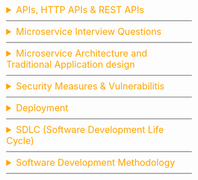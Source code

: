 <details><summary style="font-size:25px;color:Orange">APIs, HTTP APIs & REST APIs</summary>

#### APIs (Application Programming Interface)

-   [Top 6 Most Popular API Architecture Styles](https://www.youtube.com/watch?v=4vLxWqE94l4)
-   [APIs for Beginners 2023 - How to use an API (Full Course / Tutorial)](https://www.youtube.com/watch?v=WXsD0ZgxjRw&t=5570s)
-   [Introduction to web APIs](https://developer.mozilla.org/en-US/docs/Learn/JavaScript/Client-side_web_APIs/Introduction)
-   [HTTP](https://en.wikipedia.org/wiki/HTTP)

---

API stands for "Application Programming Interface." An API is a set of rules and protocols that allows one software application to interact with another. It defines the methods and data formats that applications can use to request and exchange information. APIs are used to enable the integration of different software systems, allowing them to communicate and work together. Here are key aspects of APIs:

-   **Communication between Software Components**: APIs define how different software components should interact. They act as a bridge, allowing one application to access the functionality or data of another.
-   **Abstraction Layer**: APIs provide an abstraction layer that hides the internal complexities of the system or service, exposing only what is necessary for external users or applications.
-   **Methods and Endpoints**: APIs expose methods (functions) and endpoints (URLs or URIs) that define the operations or resources available for interaction. These methods and endpoints are like the building blocks that developers can use.
-   **Data Formats**: APIs define the data formats in which information is exchanged. Common formats include JSON (JavaScript Object Notation) and XML (eXtensible Markup Language).
-   **HTTP and RESTful APIs**: Many APIs use HTTP (Hypertext Transfer Protocol) as the communication protocol. REST (Representational State Transfer) is a commonly used architectural style for designing networked applications, and RESTful APIs adhere to REST principles.
-   **Authentication and Authorization**: APIs often include mechanisms for authentication and authorization to control access to resources. This ensures that only authorized users or applications can make use of the API.
-   **Third-Party Integration**: APIs are crucial for enabling third-party developers to integrate their applications or services with existing platforms, services, or data sources.
-   **Web APIs vs. Library APIs**: Web APIs are typically accessed over the internet using standard protocols, while library APIs are sets of routines or tools for building software and are often used within the same programming language.
    -   `Web APIs`: Services like Twitter, Google Maps, or OpenWeatherMap provide APIs that developers can use to access their data or functionality.
    -   `Library APIs`: Libraries in programming languages, like the Standard Template Library (STL) in C++ or the Python Standard Library, expose APIs for developers to use predefined functions and classes. APIs play a fundamental role in modern software development by facilitating the creation of modular, interoperable, and scalable applications. They enable the integration of different systems and contribute to the development of a vibrant ecosystem of interconnected applications and services.

#### HTTP (Hypertext Transfer Protocol) APIs

An HTTP API (HyperText Transfer Protocol Application Programming Interface) is a way for applications to communicate with each other over the web using the HTTP protocol. It allows clients (such as web browsers, mobile apps, or other servers) to send requests to a server, which then processes the requests and sends back responses.

In essence, an HTTP API exposes certain endpoints (URLs) that clients can interact with, using standard HTTP methods like GET (to retrieve data), POST (to send data), PUT (to update data), and DELETE (to remove data). This interaction facilitates the exchange of data and services between different software systems.

HTTP, or Hypertext Transfer Protocol, is a fundamental protocol used for communication on the World Wide Web. It is an application layer protocol that facilitates the transfer of hypertext, which includes text, images, videos, and other multimedia files, over the internet. Here are key terms and concepts associated with HTTP:

-   **Client and Server**: In the context of HTTP, the client is typically a web browser or a similar application that requests resources, while the server is a computer hosting those resources and responding to client requests.
-   **Request-Response Model**: HTTP follows a request-response model. The client sends an HTTP request to the server, and the server responds with the requested data or an error message.
-   **URL (Uniform Resource Locator)**: A URL is a string of characters that provides the address used to access a resource on the web. It includes the protocol (e.g., http://), the domain name, and the path to the resource.
-   <details><summary><b style="color:white">HTTP Methods</b>: HTTP methods or verbs are some action words or methods which indicate the desired action to be performed on a resource. Common HTTP methods include:</summary>

    -   <b style="color:#C71585">GET</b>: Retrieve data from a resource.

        -   `Idempotent`: Yes. Repeated GET requests should have the same effect as a single request.
        -   `Example`: Fetch the details of a product by requesting GET /products/123.
            -   `$ curl http://localhost:8000/products/123`

    -   <b style="color:#C71585">POST</b>: Used to submit data to be processed to a specified resource. It can also be used to create a new resource.

        -   `Idempotent`: No. Repeated POST requests with the same data will create multiple resources.
        -   `Example`: Create a new product by sending data to POST /products.
            -   `$ curl -X POST -H "Content-Type: application/json" -d '{"name": "New Product", "price": 19.99}' http://localhost:8000/products/`

    -   <b style="color:#C71585">PUT</b>: The PUT method is used to update or create a resource at a specific URI. It essentially replaces the current representation of the target resource with the request payload.

        -   `Use Case`: PUT is typically used when the client has the full representation of the resource and wants to replace the existing resource at the specified URI.
        -   `Idempotent`: Yes. PUT requests are considered idempotent, meaning that multiple identical requests should have the same effect as a single request. If you send the same PUT request multiple times, it should not have unintended side effects.
        -   `Example 0`: Update product information by sending data to PUT /products/123 using curl.
            -   `$ curl -X PUT -H "Content-Type: application/json" -d '{"name": "Updated Product", "price": 24.99}' http://localhost:8000/products/123/`
        -   `Example 1`: Update product information by sending data to PUT /products/123 in Django.

            ```python
            # views.py
            from django.shortcuts import get_object_or_404
            from rest_framework.views import APIView
            from rest_framework.response import Response
            from rest_framework import status
            from .models import Product
            from .serializers import ProductSerializer

            class ProductDetailView(APIView):
                def put(self, request, pk):
                    product = get_object_or_404(Product, pk=pk)
                    serializer = ProductSerializer(product, data=request.data)

                    if serializer.is_valid():
                        serializer.save()
                        return Response(serializer.data, status=status.HTTP_200_OK)

                    return Response(serializer.errors, status=status.HTTP_400_BAD_REQUEST)
            ```

        -   `Example 2`: Update product information by sending data to PUT /products/123 in Django.

            ```python
            # views.py
            from django.shortcuts import get_object_or_404, render, redirect
            from .models import Product
            from .forms import ProductForm

            def product_detail(request, pk):
                product = get_object_or_404(Product, pk=pk)

                if request.method == 'PUT':
                    form = ProductForm(request.PUT, instance=product)
                    if form.is_valid():
                        form.save()
                        return redirect('product_detail', pk=pk)
                else:
                    form = ProductForm(instance=product)

                return render(request, 'product_detail.html', {'form': form})
            ```

        -   `Example 3`: Update product information by sending data to PUT /products/123 in Django.

            ```python
            # views.py
            from django.shortcuts import get_object_or_404, render, redirect
            from django.http import HttpResponse
            from django.views.decorators.csrf import csrf_exempt
            from .models import Product
            import json

            @csrf_exempt
            def product_detail(request, pk):
                product = get_object_or_404(Product, pk=pk)

                if request.method == 'PUT':
                    # Retrieve and decode JSON data from the request body
                    try:
                        data = json.loads(request.body.decode('utf-8'))
                    except json.JSONDecodeError:
                        return HttpResponse("Invalid JSON data", status=400)

                    # Update the product with the data
                    product.name = data.get('name', product.name)
                    product.price = data.get('price', product.price)
                    product.save()

                    return HttpResponse("Product updated successfully", status=200)

                return render(request, 'product_detail.html', {'product': product})
            ```

    -   <b style="color:#C71585">PATCH</b>: The PATCH method is used to apply partial modifications to a resource. Unlike PUT, which replaces the entire resource, PATCH is specifically designed for partial updates.

        -   `Use Case`: PATCH is used when the client wants to apply changes to specific fields of a resource without affecting the entire representation. It is more bandwidth-efficient when dealing with large resources.
        -   `Idempotent`: It depends on the implementation. While PATCH is intended to be idempotent, achieving true idempotence can be challenging since the server must interpret the partial update in a consistent manner.
        -   `Example`: Update only the email address of a user by sending data to PATCH /users/123.

            ```python
            @csrf_exempt  # For demonstration purposes; CSRF should be handled properly in production
            def patch_my_model(request, pk):
                try:
                    user = get_object_or_404(User, pk=pk)
                except User.DoesNotExist:
                    return JsonResponse({'error': 'Instance not found'}, status=404)

                if request.method == 'PATCH':
                    data = json.loads(request.body.decode('utf-8'))
                    # Update only the fields present in the request
                    for key, value in data.items():
                        setattr(user, key, value)
                    instance.save()
                    return JsonResponse({'message': 'Instance updated successfully'})
                else:
                    return JsonResponse({'error': 'Unsupported method'}, status=400)
            ```

    -   <b style="color:#C71585">DELETE</b>: Remove a resource from the server.

        -   `Idempotent`: Yes. Repeated DELETE requests should have the same effect as a single request. If a resource is deleted, it stays deleted, and subsequent DELETE requests for the same resource will not alter the state further.
        -   `Example`: Delete a user by sending a request to DELETE /users/123. Sending the same DELETE request again won't change the fact that the resource has already been deleted. This characteristic simplifies error handling and makes it safer to retry requests without worrying about unintended side effects.

    -   <b style="color:#C71585">HEAD</b>: The HEAD method is used to retrieve the headers of a resource without fetching its body. It is essentially a way to request metadata about a resource without the need to transfer the entire representation. The "HEAD" method allows clients to retrieve metadata about a resource, such as its size or modification date, without downloading the entire content.

        -   `Response`: The server responds to a HEAD request with the headers that would be returned for a corresponding GET request, but without the actual data.
        -   `Use Case`: If a client is interested in obtaining information like the last modification time (Last-Modified), content type, or content length of a resource without downloading the entire resource, a HEAD request can be useful.
        -   `Idempotent`: Yes. Repeated HEAD requests should have the same effect as a single request.
        -   `Example`: Get the headers of a resource without downloading its content using HEAD /products.
            -   `$ curl -I http://localhost:8000/products/`

    -   <b style="color:#C71585">OPTIONS</b>: Retrieve information about the communication options for a resource. For example, a Cross-Origin requests may trigger a preflight OPTION request to checks what HTTP methods and headers are allowed by the server.

        -   `Purpose`: The OPTIONS method is used to retrieve the communication options for a given resource or server. It is often used for service discovery and to determine the allowed methods, headers, and other configuration details of an API.
        -   `Response`: The server responds to an OPTIONS request with information about the allowed methods (e.g., GET, POST, PUT, DELETE), headers, and any other details that help a client understand how to interact with the resource.
        -   `Use Cases`:

            -   `CORS (Cross-Origin Resource Sharing)`: The OPTIONS request is crucial in the context of CORS, where a browser may send a pre-flight OPTIONS request to check if it is allowed to make a subsequent request to a different domain.
            -   `Service Discovery`: In some cases, an OPTIONS request can be used to discover the capabilities of an API, helping clients understand what operations are supported.
            -   `Example`:
                -   `$ curl -X OPTIONS http://localhost:8000/products/`
            -   `Example`:

                ```http
                OPTIONS /api/resource/123 HTTP/1.1
                Host: example.com
                ```

                -   The server responds with information about the allowed methods, headers, etc.

                ```http
                HTTP/1.1 200 OK
                Allow: GET, HEAD, POST, OPTIONS
                Access-Control-Allow-Origin: *
                Access-Control-Allow-Methods: GET, POST, OPTIONS
                ```

        -   `Idempotent`: Yes. Repeated OPTIONS requests should have the same effect as a single request.
        -   `Example`: Determine the available methods and capabilities for a resource using OPTIONS /resource.

    -   <b style="color:#C71585">CONNECT</b>: Used for setting up a network connection to a resource, typically used for proxy servers.

        -   `Purpose`: The CONNECT method is used to establish a tunnel to the server identified by the target resource. It is typically used with the HTTP Secure (HTTPS) protocol to establish a secure connection through an intermediary (such as a proxy server).
        -   `Use Cases`: The primary use case for CONNECT is when a client wants to establish a secure connection to a server through a proxy server. The CONNECT method is used to request that the proxy create a tunnel, and subsequent data is sent over the established tunnel without interpretation by the proxy.
        -   `Idempotent`: No. Since the CONNECT method is often used for setting up connections and tunnels, and the effects may vary (e.g., establishing a new connection or tunnel each time), it is considered non-idempotent. Making multiple CONNECT requests may result in multiple connections being established, and the repeated execution may have different effects.
        -   `Example`: Rarely used directly in RESTful APIs.

            ```http
            CONNECT server.example.com:443 HTTP/1.1
            Host: server.example.com:443
            ```

        -   The client sends a CONNECT request to the proxy server, requesting a tunnel to `server.example.com` on port 443 for establishing a secure connection.
        -   The server responds with a success status if the tunnel is established.

    -   <b style="color:#C71585">TRACE</b>: Used for diagnostic purposes, allows a client to retrieve a diagnostic trace of the actions taken by intermediate servers.

        -   `Purpose`:The TRACE method is used for diagnostic purposes. When a server receives a TRACE request, it echoes the received request back to the client. This can be useful for troubleshooting and understanding how intermediate servers modify the request.

        -   `Use Cases`:Debugging: The primary use case for TRACE is debugging and diagnosing issues in the communication between the client and the server. It allows the client to see how the request is modified as it travels through different proxies and servers.

        -   `Example`: Rarely used directly in RESTful APIs.

            ```http
            TRACE /path/to/resource HTTP/1.1
            Host: example.com
            ```

            -   The server echoes the received request back to the client, and the client can inspect how the request was processed by intermediate servers.

        -   `Idempotent`: Yes.

    </details>

-   <details><summary><b style="color:white">HTTP Methods</b>: HTTP responses include status codes that indicate the result of the server's attempt to process the request. Common status code categories include:</summary>

    -   <b style="color:#C71585">1xx Informational</b>: These status codes indicate that the server has received the request and is processing it. They are mainly used for communication purposes and do not represent a final response.

        -   `100 Continue`: The server has received the initial part of the request and expects the client to continue sending the rest of it.
        -   `101 Switching Protocols`: The server is changing the protocol used in the request.

    -   <b style="color:#C71585">2xx Success</b>: These status codes indicate that the request was successfully received, understood, and accepted by the server.

        -   `200 OK`: The request was successful, and the server is returning the requested resource.
        -   `201 Created`: The request was successful, and a new resource was created as a result.

    -   <b style="color:#C71585">3xx Redirection</b>: These status codes indicate that the client needs to take additional steps to complete the request.

        -   `301 Moved Permanently`: The requested resource has been permanently moved to a new location.
        -   `302 Found`: The requested resource has been temporarily moved to a different location.

    -   <b style="color:#C71585">4xx Client Error</b>: These status codes indicate that there was an error on the client's side, and the request cannot be fulfilled.

        -   `400 Bad Request`: The server cannot understand the request due to malformed syntax or other client-side errors.
        -   `403 Forbidden`: The server understood the request, but the client does not have permission to access the requested resource.

    -   <b style="color:#C71585">5xx Server Error</b>: These status codes indicate that there was an error on the server's side, and the request could not be fulfilled.

        -   `500 Internal Server Error`: A generic server error occurred, indicating that something went wrong on the server.
        -   `502 Bad Gateway`: The server acting as a gateway or proxy received an invalid response from an upstream server.

    </details>

-   **Headers**: HTTP headers provide additional information about the request or the response. They include metadata such as content type, content length, and caching directives.
-   **Cookies**: Cookies are small pieces of data sent from a server and stored on the client's browser. They are commonly used for user authentication, tracking, and session management.
-   **Session**: A session is a way to persist information across multiple requests and responses between a client and a server. Sessions are often managed using cookies or URL parameters.
-   **Statelessness**: HTTP is a stateless protocol, meaning each request from a client to a server is independent, and the server does not retain information about the client's state between requests. Session management mechanisms are used to overcome this limitation.
-   **HTTPS (Hypertext Transfer Protocol Secure)**: HTTPS is a secure version of HTTP that encrypts the data transmitted between the client and the server. It uses SSL/TLS protocols to ensure the confidentiality and integrity of the communication.
-   **Websockets**: Websockets provide a full-duplex communication channel over a single, long-lived connection. This enables real-time communication between a client and a server.
-   **REST (Representational State Transfer)**: REST is an architectural style for designing networked applications. It often uses HTTP as the communication protocol and relies on a stateless, client-server interaction.

Understanding these HTTP terms and concepts is essential for web developers, system administrators, and anyone involved in working with web technologies. HTTP forms the foundation of communication on the internet, and knowledge of its principles is crucial for effective web development and troubleshooting.

#### REST (Representational State Transfer)

-   [Rest API Master Course](https://www.youtube.com/playlist?list=PLqwmiTs6Z6PG9-0JT_Zt_gKCxyshjCwEA)

REST, or Representational State Transfer, is an architectural style for designing networked applications. It was introduced by Roy Fielding in his doctoral dissertation in 2000 and has since become a popular choice for building web services and APIs (Application Programming Interfaces).

REST API (Representational State Transfer) is a specific type of HTTP API that follows a set of architectural principles to make it more efficient, scalable, and maintainable. REST API uses a client-server model and is based on the HTTP protocol. It uses standard HTTP methods such as GET, POST, PUT, and DELETE, and it employs a set of conventions to define resources, URIs, and responses. REST API aims to make the client-server communication stateless and cacheable, and it uses hypermedia (links) to navigate between resources. Here are key terms and concepts associated with REST:

-   **Resource**: In REST, everything is considered a resource. A resource can be a physical object (like an entity in a database), a service, or any other concept that can be identified and addressed.

-   **Uniform Resource Identifier (URI)**:

    -   Resources in REST are identified by URIs.
    -   A URI is a string of characters that uniquely identifies a particular resource.
    -   URIs can be further classified into URLs (Uniform Resource Locators) when they specify the location of the resource, and URNs (Uniform Resource Names) when they only provide a unique name.
    -   URIs are used to identify and interact with resources on the internet.

    -   `Uniform Resource Locator (URL)`:

        -   A URL is a specific type of URI that provides the means to locate and retrieve a resource on the internet.
        -   It includes the protocol used to access the resource (e.g., HTTP or HTTPS), the domain or IP address where the resource is hosted, and the path to the specific resource on that server.
        -   URLs are the most common type of URIs and are used when you want to specify the location of a resource.

-   **HTTP Methods (Verbs)**: RESTful services use standard HTTP methods to perform operations on resources.

-   **Representation**: Representations are the different ways a resource can be presented or represented. In REST, a resource can have multiple representations, such as JSON, XML, HTML, or others. Clients interact with resources by exchanging representations. For example, a client might request a user resource and receive a JSON representation of that user.

-   **Idempotence**: An operation is considered idempotent if it produces the same result regardless of how many times it is applied. For example, a GET request is idempotent because retrieving a resource multiple times does not change the resource.

-   [**Content Negotiation**](https://www.youtube.com/watch?v=vP9HU1o3zsE): Content negotiation is the process of selecting the appropriate representation of a resource based on the client's preferences. This is often done using the Accept header in HTTP requests.

-   **API Versioning**: To manage changes in an API, versioning is often employed. This can be done through the URI, headers, or other mechanisms, allowing clients to specify the version of the API they wish to use.

#### RESTfull Principles:

-   [Rest API - Best Practices - Design](https://www.youtube.com/watch?v=1Wl-rtew1_E)

RESTful principles are a set of constraints that guide the design of RESTful systems to ensure simplicity, scalability, and uniformity. The key principles of REST are:

1.  **Client-Server Architecture**:

    -   The client and server are separate entities that communicate over a network.
    -   The client is responsible for the user interface and user experience, while the server is responsible for processing requests, managing resources, and handling business logic.

2.  **Statelessness**:

    -   Statelessness" refers to the fact that the server does not store any client state between requests. Each request from a client to the server must contain all the information necessary for the server to understand and fulfill that request.
    -   The server treats each request it receives as an independent and complete transaction, without relying on any previous requests. This means that there is no dependency accross the requests from clients.

3.  **Uniform Interface**: "Uniform Interface" is one of the key principles of REST architectural style. It defines a standard way for clients and servers to interact with each other. The uniform interface principle is designed to promote simplicity, scalability, and evolvability in distributed systems. It consists of several constraints:

    1.  `Resource Identification`: Resources are identified by unique URIs (Uniform Resource Identifiers). Each resource, whether it's data, a service, or anything else, should have its own URI. The URI serves as the address or identifier for accessing or manipulating the resource.
    2.  `Resource Manipulation through Representations`: In a RESTfull API, clients interact with resources by exchanging representations. When a client requests a resource, it receives a representation of that resource from server, and it can modify or delete the resource by sending the server a new representation. Resources are decoupled from their representation, allowing them to be represented in different formats such as JSON, XML, HTML, etc. The server provides the data and the client can choose how to represent it.

    3.  `Self-Descriptive Messages`: In a RESTful system, communication (request and response messages) between clients and servers should be self-descriptive. This means that request and response messages include all the information needed for the recipient to understand and process the message. For example, headers may specify the content type, allowing the recipient to interpret the body correctly. There are typically two main types of messages exchanged: requests from clients to servers and responses from servers to clients.

        -   `HTTP Request Message (Client to Server)`:

            -   `Method`: The HTTP method (or verb) indicates the desired action to be performed on the resource. Common methods include GET (retrieve a resource), POST (create a new resource), PUT (update a resource), DELETE (remove a resource), etc.
            -   `URI (Uniform Resource Identifier)`: Specifies the identifier of the resource on which the action should be performed. It uniquely identifies the resource within the system.
            -   `Headers`: Additional information about the request, such as content type, accepted response formats, authentication credentials, etc.
            -   `Body (optional)`: In some cases, a request may include a message body. For example, in a POST or PUT request, the body contains data to create or update a resource.

        -   `HTTP Response Message (Server to Client)`:

            -   `Status Code`: Indicates the outcome of the server's attempt to process the request. Common status codes include 200 OK (successful), 201 Created (resource successfully created), 404 Not Found (resource not found), 500 Internal Server Error (server encountered an error), etc.
            -   `Headers`: Provide additional information about the response, such as content type, cache control directives, server information, etc.
            -   `Body (optional)`: Contains the representation of the resource or additional information. For example, in a successful GET request, the body might contain the requested resource in the desired format (JSON, XML, HTML, etc.).

    4.  [`Hypermedia as the Engine of Application State (HATEOAS)`](https://www.youtube.com/watch?v=NK3HNEwDXUk): Server should includes hypermedia controls within API responses to enable dynamic navigation and discoverability. The client navigates through the application by following links in the representations returned by the server. This makes the application more discoverable, enable to have stateless interactions between client and server and allows changes to be made on the server without affecting clients that rely on the hypermedia links. Hence reduce coupling.
        **Hypermedia** is a term that encompasses various media types (such as HTML, XML, or JSON) that support hyperlinks, allowing clients to navigate through the API dynamically.
        **hypermedia controls** refer to the mechanisms by which the server provides information to clients about the available actions or state transitions that can be performed at any given point in the application. Key Concepts of Hypermedia in RESTful API are followings.

        -   `Hypermedia Controls`: The server includes hypermedia controls (links, forms, etc.) within the representations it sends to clients. These controls provide information about the available actions, resources, and state transitions that clients can access.

        -   `Discoverability`: Since hypermedia links provided in the responses, clients can dynamically discover and navigate the API by following those links instead of hardcoding URLs.

        -   `Stateless Interaction`: In RESTful architecture hypermedia supports stateless interactions by including all the necessary information for clients to navigate and interact within each response and clients maintain the state of the application based on the information provided in the hypermedia controls.

        -   `Reduced Coupling`: Since clients only rely on the information provided in the hypermedia links, server can make any changes without affecting clients that rely on the hypermedia links.

        -   `Media Types`: a "media type" refers to a standardized way of indicating the type of data being transmitted between a client and a server. It specifies the format and structure of the data, allowing both parties to understand how to interpret and process the information.

        -   <details><summary><b style="color:white">Links and Link Relations</b>: Link relations in HATEOAS play a crucial role in defining the semantics of hypermedia links. A link relation is a way to express the meaning or purpose of a link. It provides a standardized way for clients to understand the relationship between the current resource and linked resources. Some common link relations used in HATEOAS include:</summary>

            -   **Self (self)**: The self link relation is used to provide a link back to the current resource. It allows the client to retrieve information about the current state or resource.

                ```json
                {
                    "links": [{ "rel": "self", "href": "/api/resource/123" }],
                    "data": {
                        /* ... */
                    }
                }
                ```

            -   **Related (related)**: The related link relation is used to indicate a related resource. It might provide links to associated resources that can be useful for the client.

                ```json
                {
                    "links": [
                        { "rel": "related", "href": "/api/other_resource" }
                    ],
                    "data": {
                        /* ... */
                    }
                }
                ```

            -   **Next (next) and Previous (prev)**: These link relations are often used in paginated results to navigate to the next or previous set of resources.

                ```json
                {
                    "links": [
                        { "rel": "next", "href": "/api/resources?page=2" },
                        { "rel": "prev", "href": "/api/resources?page=1" }
                    ],
                    "data": [
                        /* ... */
                    ]
                }
                ```

            -   **Create (create), Update (update), and Delete (delete)**: These link relations may be used to indicate the actions a client can take to create, update, or delete a resource.

                ```json
                {
                    "links": [
                        {
                            "rel": "create",
                            "href": "/api/resources",
                            "method": "POST"
                        },
                        {
                            "rel": "update",
                            "href": "/api/resource/123",
                            "method": "PUT"
                        },
                        {
                            "rel": "delete",
                            "href": "/api/resource/123",
                            "method": "DELETE"
                        }
                    ],
                    "data": {
                        /* ... */
                    }
                }
                ```

            -   **Profile (profile)**: The profile link relation can be used to indicate a link to a resource that provides additional information about the resource's representation format or profile.

                ```json
                {
                    "links": [
                        {
                            "rel": "profile",
                            "href": "/api/profiles/resource_profile"
                        }
                    ],
                    "data": {
                        /* ... */
                    }
                }
                ```

            -   Other Common link relations include "first," "last," and custom relations specific to the API.
            </details>

4.  **Cacheability**:

    -   Responses from the server can be explicitly marked as cacheable or non-cacheable.
    -   Caching can improve performance and reduce the load on servers by allowing clients to reuse previously fetched representations.

5.  **Layered System**:

    -   The architecture can be composed of multiple layers, with each layer having a specific responsibility and interacting only with adjacent layers.
    -   This helps to achieve scalability, flexibility, and easier maintenance.

6.  **Code-On-Demand (Optional)**:

    -   Servers can temporarily extend the functionality of a client by transferring logic in the form of applets or scripts.
    -   This constraint is optional and not always used in RESTful architectures.

#### HTTP API vs REST API

HTTP API and REST API are terms often used interchangeably, but they represent different concepts. Let's clarify the distinctions between them:

-   `HTTP API`:

    -   An HTTP API (Application Programming Interface) is a general term for an interface that allows one software application to interact with another over the HTTP protocol.
    -   It doesn't prescribe a specific architectural style or set of constraints.
    -   An HTTP API can use various design patterns and data formats for communication, including SOAP (Simple Object Access Protocol), XML-RPC, or custom protocols.
    -   It may not adhere to the principles of REST (Representational State Transfer) and might not leverage HTTP methods and status codes in a RESTful manner.

-   `REST API`:

    -   REST, on the other hand, is a specific architectural style for designing networked applications, and a REST API is an API that follows the principles of REST.
    -   RESTful APIs use standard HTTP methods (GET, POST, PUT, DELETE, etc.) to perform operations on resources, and they often use standard HTTP status codes to indicate the result of a request.
    -   REST APIs typically involve stateless communication, a uniform and consistent interface, resource-based URLs, and support for various representation formats (JSON, XML).
    -   HATEOAS (Hypermedia as the Engine of Application State) is a key concept in RESTful APIs, where clients interact with the application entirely through hypermedia provided dynamically by application servers.

In summary, while an HTTP API refers to any API that uses the HTTP protocol for communication, a REST API specifically adheres to the principles of REST. RESTful APIs leverage the standard features of HTTP and follow a set of constraints to achieve a scalable, maintainable, and uniform architecture. It's important to note that not all APIs that use HTTP are necessarily RESTful, and the distinction lies in whether they follow the principles of REST.

#### OpenAPI

OpenAPI, formerly known as Swagger, is a specification for building APIs (Application Programming Interfaces). It provides a standardized way to describe RESTful APIs, allowing both humans and computers to understand the capabilities of a service without access to its source code. OpenAPI is often used to design, document, and consume APIs. Here are key aspects of OpenAPI:

1. **Specification Format**:
    - `YAML or JSON`: OpenAPI specifications can be written in either YAML (YAML Ain't Markup Language) or JSON (JavaScript Object Notation). YAML is often preferred for its human-readable and clean syntax.
2. **API Documentation**:
    - `Human-Readable Documentation`: OpenAPI specifications serve as a comprehensive documentation for APIs. Developers can easily understand how to interact with the API, including available endpoints, request/response formats, authentication methods, and more.
    - `Interactive Documentation`: Tools like Swagger UI or ReDoc can generate interactive documentation directly from the OpenAPI specification, allowing users to explore and test API endpoints interactively.
3. **API Design**:
    - `Design-First Approach`: OpenAPI encourages a design-first approach to building APIs. Developers can create the API specification before implementing the actual service, fostering collaboration between development teams and stakeholders.
4. **Key Components**:
    - `Paths and Operations`: Define endpoints (paths) and operations (HTTP methods) supported by the API.
    - `Parameters`: Specify parameters for requests, including path parameters, query parameters, headers, and request bodies.
    - `Responses`: Describe the possible responses from API endpoints, including status codes and response bodies.
    - `Security Definitions`: Define security requirements and authentication mechanisms.
5. **Code Generation**:
    - `Client Code`: OpenAPI specifications can be used to generate client code in various programming languages, reducing the effort required to consume an API.
    - `Server Code`: Some tools can also generate server-side code skeletons based on the OpenAPI specification, facilitating the implementation of API services.
6. **Tool Ecosystem**:
    - `Validation Tools`: Tools can validate whether an API implementation conforms to its OpenAPI specification.
    - `Code Generators`: Various code generators can produce client libraries, server stubs, and documentation based on the OpenAPI specification.
    - `Testing Tools`: OpenAPI specifications can be used to generate tests for API endpoints.
7. **Standardization**:
    - `Industry Standard`: OpenAPI is widely adopted as an industry standard for API specifications. Many API-related tools and platforms support OpenAPI, making it easier to integrate and work with different services.

OpenAPI plays a crucial role in promoting API standardization, collaboration, and understanding between different parties involved in the API lifecycle, from design to consumption.

#### OAuth (Open Authorization)

OAuth (Open Authorization) is an open standard and framework that allows secure third-party access to resources on behalf of a resource owner, without sharing the resource owner's credentials directly. It is commonly used for granting access to web and mobile applications to interact with APIs and services on behalf of users. OAuth provides a standardized way for users to grant limited access to their resources (such as data or services) to another party without exposing their credentials. Key concepts and components of OAuth include:

-   **Roles**:

    -   `Resource Owner`: The entity that owns the protected resource, typically a user.
    -   `Client`: The application requesting access to a protected resource on behalf of the resource owner.
    -   `Authorization Server`: The server that authenticates the resource owner and issues access tokens after obtaining authorization.
    -   `Resource Server`: The server hosting the protected resources that the client wants to access.

-   **Flows/Grant Types**:

    -   `Authorization Code Grant`: Used by web applications where the client can securely retrieve an authorization code by directing the user's browser to an authorization endpoint. The authorization code is then exchanged for an access token.
    -   `Implicit Grant`: Designed for mobile and browser-based applications where the client obtains an access token directly without an intermediate authorization code.
    -   `Client Credentials Grant`: Used when the client is the resource owner and requests access to its resources.
    -   `Resource Owner Password Credentials Grant`: Involves the resource owner's credentials being directly used by the client to obtain an access token.

-   **Access Tokens**:

    -   `Bearer Tokens`: The most common type of access token in OAuth. It is a string representing the authorization granted to the client.
    -   `Token Lifespan`: Access tokens have a limited lifespan and may be short-lived. Refresh tokens can be used to obtain a new access token without requiring the user to re-authenticate.

-   **Scopes**:

    -   `Scope`: A parameter that defines the specific permissions or access levels requested by the client. It allows resource owners to control the scope of access granted.

-   **Endpoints**:

    -   `Authorization Endpoint`: Where the resource owner grants authorization to the client.
    -   `Token Endpoint`: Where the client exchanges the authorization code or credentials for an access token.
    -   `Redirection URI`: The URI to which the authorization server redirects the user-agent (browser) after granting or denying access.

#### SOAR

The term "SOAR" can stand for two distinct concepts in the context of IT and cybersecurity:

-   `Security Orchestration, Automation, and Response`
-   `Security, Observability, Availability, Reliability`

##### SOAR (Security, Observability, Availability, Reliability)

In the context of software and systems engineering, SOAR stands for Security, Observability, Availability, and Reliability. It represents key attributes that are essential for designing, building, and maintaining robust and secure software systems.

1. **Security**:

    - Ensuring that the API is secure and that data is protected from unauthorized access and breaches. This includes using authentication mechanisms (like OAuth, API keys), implementing authorization (like role-based access control), encrypting data in transit and at rest, and regularly conducting security audits and penetration testing.

2. **Observability**:

    - The ability to monitor the API's performance and health in real-time. This includes logging requests and responses, collecting metrics (such as latency, error rates, and throughput), setting up alerts for abnormal behavior, and using tracing to follow the flow of requests through the system. Observability helps in quickly identifying and resolving issues.

3. **Availability**:

    - Ensuring that the API is reliably available to users, with minimal downtime. This involves implementing redundancy (such as load balancing and failover strategies), handling scaling (to manage high traffic loads), performing regular backups, and having a disaster recovery plan in place. High availability is critical for maintaining user trust and satisfaction.

4. **Reliability**:
    - Ensuring that the API performs consistently and predictably under various conditions. This includes having robust error handling, implementing retries and circuit breakers for transient faults, using automated testing (unit, integration, and end-to-end tests), and conducting regular performance and load testing. Reliable APIs provide consistent results and behavior, reducing the risk of failures in client applications.

##### SOAR (Security Orchestration, Automation, and Response)

SOAR refers to a collection of tools and processes that help organizations automate and orchestrate their security operations. It focuses on improving the efficiency and effectiveness of security teams by automating routine tasks, coordinating responses to incidents, and providing comprehensive case management.
SOAR stands for **Security Orchestration, Automation, and Response**. It is a category of security tools designed to help organizations manage and respond to security incidents more efficiently and effectively. SOAR platforms integrate various security technologies and tools to automate repetitive tasks, orchestrate workflows, and facilitate faster and more informed decision-making.

1. **Security Orchestration**:

    - **Integration**: SOAR platforms integrate with a wide range of security tools, systems, and applications, such as SIEM (Security Information and Event Management), threat intelligence platforms, firewalls, and endpoint protection systems.
    - **Workflow Management**: They provide a centralized platform to coordinate and manage the various security processes and workflows across these tools. This includes incident response, threat hunting, and vulnerability management.

2. **Automation**:

    - **Automated Tasks**: SOAR automates repetitive and manual tasks, such as data collection, log analysis, and initial incident triage, freeing up security analysts to focus on more complex and strategic tasks.
    - **Playbooks**: They use playbooks or runbooks to define a series of automated steps to be taken in response to specific types of security incidents or alerts. These playbooks can be customized to fit the organization's specific needs and workflows.

3. **Response**:
    - **Incident Response**: SOAR platforms help streamline and accelerate the incident response process. They enable faster detection, analysis, and mitigation of security threats by providing a centralized view of all incidents and alerts.
    - **Collaboration**: They facilitate better collaboration and communication among security team members and other stakeholders involved in the incident response process.
    - **Case Management**: SOAR solutions often include case management features that allow security teams to track and document incidents, actions taken, and outcomes, ensuring a comprehensive audit trail.

</details>

---

<details><summary style="font-size:25px;color:Orange">Microservice Interview Questions</summary>

Microservice architecture is a design approach to building a single application as a suite of small services, each running in its own process and communicating with lightweight mechanisms, often an HTTP resource API. These services are built around business capabilities and independently deployable by fully automated deployment machinery. Here is a detailed explanation of the key terms, concepts, aspects, and components of microservice architectures:

### Key Terms and Concepts

1. **Service**: A small, self-contained unit that performs a specific business function. Each service can be developed, deployed, and scaled independently.

2. **Bounded Context**: A design pattern in Domain-Driven Design (DDD) that defines the scope and responsibility of each service. It ensures that each microservice has a well-defined boundary and set of responsibilities.

3. **Inter-Service Communication**: The communication between microservices, which can be synchronous (using protocols like HTTP/REST, gRPC) or asynchronous (using messaging systems like RabbitMQ, Kafka).

4. **API Gateway**: A server that acts as an API front-end, handling requests from clients, routing them to the appropriate microservices, and aggregating responses. It can also handle cross-cutting concerns like authentication, logging, and rate limiting.

5. **Service Discovery**: A mechanism that allows microservices to dynamically discover each other. It helps in scaling and managing services by allowing them to register themselves and look up other services at runtime.

6. **Load Balancing**: Distributing incoming network traffic across multiple servers to ensure no single server becomes overwhelmed. Load balancers can also help with failover by routing traffic to healthy instances.

7. **Circuit Breaker**: A design pattern used to detect failures and encapsulate the logic of preventing a failure from constantly recurring during maintenance, temporary external system failure, or unexpected system difficulties.

8. **Event Sourcing**: A pattern where changes in state are stored as a sequence of events. This can help in rebuilding state by replaying events, ensuring consistency, and enabling audit trails.

9. **CQRS (Command Query Responsibility Segregation)**: A pattern that separates read and write operations into different models, optimizing each for its specific use case.

### Aspects and Components

1. **Decentralized Data Management**:

    - Each microservice manages its own database to ensure loose coupling and autonomy. This can lead to data duplication but provides flexibility and scalability.

2. **Service Autonomy**:

    - Each service is independent, meaning it can be developed, deployed, and scaled without affecting other services. This enables continuous deployment and improves resilience.

3. **Scalability**:

    - Services can be scaled independently based on their specific demand. This enables more efficient use of resources and better performance under load.

4. **Resilience**:

    - By isolating failures, the architecture can handle partial failures without affecting the entire system. Techniques like circuit breakers, retries, and fallbacks contribute to resilience.

5. **Continuous Deployment/Delivery**:

    - The architecture supports frequent and reliable releases by allowing independent updates to each service. CI/CD pipelines automate testing and deployment processes.

6. **Polyglot Programming**:

    - Services can be written in different programming languages and technologies, allowing teams to choose the best tools for each job.

7. **Security**:
    - Ensuring each microservice has proper authentication and authorization mechanisms. Implementing secure communication channels (e.g., HTTPS, mTLS) and handling secrets management effectively.

### Components of Microservice Architecture

1. **Microservices**:

    - The core components that encapsulate specific business functionalities.

2. **API Gateway**:

    - Acts as a reverse proxy to route client requests to the appropriate backend services.

3. **Service Registry**:

    - Keeps track of the locations of microservices instances and their health status.

4. **Load Balancer**:

    - Distributes client requests across multiple service instances to ensure availability and reliability.

5. **Message Broker**:

    - Facilitates asynchronous communication between services, supporting patterns like pub/sub and event streaming.

6. **Database**:

    - Each microservice typically has its own dedicated database, supporting the principle of decentralized data management.

7. **Configuration Server**:

    - Manages configuration settings for services, providing a centralized way to handle configurations, especially for different environments (development, staging, production).

8. **Monitoring and Logging**:

    - Tools and frameworks that provide insights into the performance and health of services (e.g., Prometheus, Grafana, ELK stack).

9. **Security Components**:

    - Components like OAuth2 servers, API keys management, and intrusion detection systems that secure the microservices.

10. **Orchestration and Containerization**:
    - Tools like Kubernetes and Docker that manage the deployment, scaling, and lifecycle of microservices.

### Benefits

1. **Flexibility in Technology**:

    - Teams can choose the best technology stack for each service without worrying about compatibility issues with other services.

2. **Scalability and Performance**:

    - Services can be scaled independently, improving resource utilization and performance.

3. **Resilience and Fault Isolation**:

    - Failures in one service do not impact the entire system, improving overall system reliability.

4. **Faster Time to Market**:
    - Independent development and deployment of services enable faster iteration and quicker release cycles.

### Challenges

1. **Complexity**:

    - Managing a large number of services can be complex, requiring sophisticated tools for orchestration, monitoring, and management.

2. **Data Consistency**:

    - Ensuring data consistency across services can be challenging, often requiring distributed transactions or eventual consistency mechanisms.

3. **Inter-Service Communication**:

    - Reliable and efficient communication between services is critical, and handling network latency, retries, and message formats can be complex.

4. **Security**:
    - Each service needs to be secured independently, which can increase the security management overhead.

</details>

---

<details><summary style="font-size:25px;color:Orange">Microservice Architecture and Traditional Application design</summary>

#### Microservice Architecture

**Definition**:
Microservice architecture is a software design pattern where an application is structured as a collection of loosely coupled, independently deployable services. Each service corresponds to a specific business capability and can be developed, deployed, and scaled independently.

**Characteristics**:

-   **Independence**: Each microservice can be developed, deployed, and scaled independently.
-   **Decentralized Data Management**: Each service manages its own database, which helps in maintaining service autonomy.
-   **Modularity**: Services are organized around business capabilities and are highly modular.
-   **Scalability**: Services can be scaled independently based on demand.
-   **Fault Isolation**: Failures in one service do not necessarily affect other services.
-   **Technology Diversity**: Different services can use different programming languages, databases, and other technologies based on what best suits the service's needs.

**Components**:

-   **API Gateway**: Acts as a single entry point for all clients, routing requests to appropriate microservices.
-   **Service Discovery**: A system that allows services to find each other dynamically.
-   **Load Balancer**: Distributes incoming network traffic across multiple instances of microservices.
-   **Containerization**: Often used to package microservices, ensuring consistency across different environments (e.g., Docker).
-   **CI/CD Pipeline**: Continuous Integration and Continuous Deployment pipelines are essential for automating the deployment of microservices.

#### Traditional Application Design

**Definition**:
Traditional application design, often referred to as monolithic architecture, is a software design pattern where the entire application is built as a single, unified unit. All components are tightly coupled and share the same codebase and resources.

**Characteristics**:

-   **Single Codebase**: The entire application resides in a single codebase.
-   **Shared Database**: All components share a single database.
-   **Tightly Coupled**: Components are highly interdependent, making it difficult to isolate changes.
-   **Deployment**: The entire application is deployed as a single unit.
-   **Scalability**: Scaling requires scaling the whole application, even if only a part of it requires more resources.
-   **Fault Propagation**: Failures in one part of the application can potentially bring down the entire system.

#### Comparison

| Feature              | Microservice Architecture                                     | Traditional Application Design                       |
| -------------------- | ------------------------------------------------------------- | ---------------------------------------------------- |
| **Deployment**       | Independent deployment of each service                        | Entire application is deployed as a single unit      |
| **Scalability**      | Individual services can be scaled independently               | Application is scaled as a whole                     |
| **Fault Isolation**  | Failures are isolated to individual services                  | Failures can affect the entire application           |
| **Technology Stack** | Different services can use different technologies             | Uniform technology stack across the application      |
| **Development**      | Services can be developed by separate teams concurrently      | Development is often slower due to interdependencies |
| **Testing**          | Each service can be tested independently                      | Requires comprehensive end-to-end testing            |
| **Maintenance**      | Easier to maintain and update specific services               | Maintenance can be more complex and riskier          |
| **Data Management**  | Decentralized, each service manages its own data              | Centralized, single shared database                  |
| **Modularity**       | Highly modular, services are organized by business capability | Less modular, more tightly coupled components        |
| **Performance**      | Can have overhead due to inter-service communication          | Generally faster within the same process boundary    |

#### Use Cases

**Microservice Architecture**:

-   Suitable for large, complex applications with diverse functionalities.
-   Ideal for applications that require frequent updates and deployment.
-   Best for systems with varying scalability needs for different components.
-   Appropriate for organizations with multiple development teams working concurrently.

**Traditional Application Design**:

-   Suitable for small to medium-sized applications with limited functionalities.
-   Best for applications where tight coupling and a single deployment unit are advantageous.
-   Appropriate for organizations with a single development team or simpler project requirements.
-   Ideal for scenarios where rapid development and deployment cycles are not critical.

#### Summary of Microservice Architecture

-   **Evolution of Application Design**

    -   **Monolithic Architecture**:
        -   Single piece of code encapsulating data storage, business logic, and user interfaces.
        -   Effective for simple applications but difficult to maintain, evolve, and scale for complex systems.
    -   **Multi-Tier Architecture**:
        -   Application components separated into layers based on technical functions.
        -   Common model: three-tier architecture (presentation, logic, data layers).
        -   Improved separation but still centralized, posing challenges for complex applications.

-   **Transition to Microservices**

    -   **Rising Complexity**:

        -   Global, high-growth web and mobile applications require scalable solutions.
        -   Decomposing complexity into manageable chunks led to microservices.

    -   **Microservices Characteristics**:
        -   Each microservice handles one business function end-to-end.
        -   Independent development and deployment.
        -   Communicate through APIs using lightweight protocols (HTTP, message queues).

-   **Benefits of Microservices**

    -   **Independent Teams**:
        -   Teams can develop, deploy, and evolve microservices independently.
        -   Potential to use different programming languages and infrastructures.
    -   **Scalability and Flexibility**:
        -   Allows for targeted scaling of application parts.
        -   Reduces infrastructure costs and enhances deployment flexibility.

-   **Challenges and Solutions**

    -   **Increased Complexity**:
        -   Difficulties in identifying root causes of failures in distributed systems.
        -   Tools and technologies developed to manage these complexities:
            -   Containerization (Docker).
            -   Container orchestration (Kubernetes).
            -   CI/CD pipeline automation.
            -   Asynchronous messaging (message brokers, queues).
            -   Monitoring and logging tools.

-   **Communication Between Microservices**

    -   **API Calls**:
        -   Synchronous communication through HTTP requests.
    -   **Message Brokers**:
        -   Asynchronous communication via intermediaries like RabbitMQ.
    -   **Service Mesh**:
        -   External service handles communication logic (e.g., Istio).

-   **Code Management Strategies**

    -   **Monorepo**:

        -   Single repository for all microservices.
        -   Easier code management and shared resources.
        -   Risks of tight coupling and slower repository operations.

    -   **Polyrepo**:
        -   Separate repositories for each microservice.
        -   Complete isolation and independent pipelines.
        -   Challenges in managing shared resources and coordinating changes across services.

-   **Best Practices**

    -   **Service Isolation**:

        -   Each microservice should do one specific job independently.
        -   Strive for loose coupling to ensure independent deployment and scaling.

    -   **CI/CD Pipelines**:
        -   Important for frequent deployments (e.g., Amazon, Google, Netflix).
        -   Proper configuration necessary to maintain system integrity.

-   **Conclusion**

    -   **Microservices Suitability**:

        -   Not a one-size-fits-all solution; best for complex, scalable applications.
        -   Simple applications may still benefit from monolithic design.

    -   **HashiCorp Tools**:
        -   Terraform, Vault, and Console aid in provisioning, securing, and connecting microservices.
    -   **Continuous Improvement**:
        -   Regular development of tools to manage microservices complexity.
        -   Emphasis on scalable, maintainable, and efficient application design.

</details>

---

<details><summary style="font-size:25px;color:Orange">Security Measures & Vulnerabilitis</summary>

-   [Ethical Hacking 101: Web App Penetration Testing - a full course for beginners](https://www.youtube.com/watch?v=2_lswM1S264)

#### What is CSRF (Cross-Site Request Forgery)?

Cross-Site Request Forgery (CSRF) is a security vulnerability that occurs when an attacker tricks a user's browser into making an unwanted request to a web application where the user is authenticated. This attack takes advantage of the fact that web browsers automatically include all relevant cookies for a specific domain in every HTTP request sent to that domain.

Here's a step-by-step explanation of how a CSRF attack works:

-   `Authentication`: The victim logs into a web application, and the application issues a session cookie to the user to keep them authenticated.

-   `Attacker's Preparation`: The attacker creates a malicious webpage or embeds malicious code into a website that the victim visits.

-   `Unwanted Request`: When the victim visits the attacker's webpage or the compromised site, the malicious code on the page triggers a request to the vulnerable web application where the victim is authenticated.

-   `Automatic Inclusion of Cookies`: Because the victim is already authenticated with the web application, the victim's browser automatically includes the authentication cookies in the request.

-   `Execution of Unwanted Action`: The web application, unaware that the request did not originate from the legitimate user, processes the request as if it were a legitimate action initiated by the user.

CSRF attacks are particularly dangerous when they involve actions that cause state changes on the server, such as changing a user's password, transferring funds, or making a purchase.

To protect against CSRF attacks, web applications can implement measures like:

-   `Anti-CSRF Tokens`: Include a unique, random token in each form or request that modifies server state. The token is verified on the server side to ensure that the request is legitimate.

-   `SameSite Cookie Attribute`: Set the SameSite attribute on cookies to 'Strict' or 'Lax'. This restricts how cookies are sent with cross-site requests, mitigating the risk of CSRF.

-   `Referrer Policy`: Set an appropriate Referrer Policy to control which information is included in the Referer header. This helps prevent certain types of CSRF attacks.

-   `Use of HTTP Methods`: Ensure that state-changing requests use HTTP methods that have side-effect semantics (such as POST or DELETE) rather than safe methods like GET.

In Flask, you can use the flask-wtf extension, along with its CSRF protection features, to guard against CSRF attacks. Here's a simple example:

```python
from flask import Flask, render_template
from flask_wtf import FlaskForm
from wtforms import StringField

app = Flask(__name__)
app.config['SECRET_KEY'] = 'your_secret_key'  # Replace with a strong, secret key

class MyForm(FlaskForm):
    username = StringField('Username')

@app.route('/', methods=['GET', 'POST'])
def index():
    form = MyForm()

    if form.validate_on_submit():
        # Process the form data securely
        return f'Hello, {form.username.data}!'

    return render_template('index.html', form=form)

if __name__ == '__main__':
    app.run(debug=True)
```

In this example, the FlaskForm from flask-wtf automatically includes a CSRF token in the form, providing protection against CSRF attacks when submitting the form.

#### What is CORS (Cross-Origin Resource Sharing)?

Cross-Origin Resource Sharing (CORS) is a security feature implemented by web browsers that controls how web pages from one domain can request and interact with resources from another domain. The Same-Origin Policy (SOP) is a security measure that restricts web pages from making requests to a different domain than the one that served the web page. CORS is a mechanism to relax this restriction selectively.

When a web page hosted on one domain makes an HTTP request to a different domain, the browser, by default, blocks the request due to the Same-Origin Policy. CORS allows servers to specify which origins are permitted to access their resources, and which HTTP methods (e.g., GET, POST, PUT) and headers can be used in cross-origin requests.

Here's how CORS works:

-   `Browser Pre-flight Request`: Before making certain types of cross-origin requests, the browser may send a pre-flight request (using the HTTP OPTIONS method) to the target server. This pre-flight request includes information about the actual request, such as the HTTP method and headers.

-   `Server Response Headers`: The server responds to the pre-flight request with specific HTTP headers that indicate which origins are allowed, which methods are permitted, and which headers can be included in the actual request.

-   `Actual Request`: If the server's response headers permit the cross-origin request, the browser proceeds with the actual request. Otherwise, the browser blocks the request.

In a Flask application, you may encounter CORS-related issues if your frontend code (hosted on a different domain) tries to make requests to your Flask API. To handle CORS in a Flask application, you can use the flask-cors extension, which simplifies the process of adding the necessary headers to responses.

Here's an example of how to use flask-cors to enable CORS in a Flask application:

```python
from flask import Flask, jsonify
from flask_cors import CORS

app = Flask(__name__)
CORS(app)

@app.route('/api/data', methods=['GET'])
def get_data():
    data = {'message': 'This is a sample API response.'}
    return jsonify(data)

if __name__ == '__main__':
    app.run(debug=True)
```

In this example, the CORS(app) line adds the necessary headers to responses to allow cross-origin requests from any origin. You can also customize CORS settings based on your specific requirements.

Keep in mind that enabling CORS should be done carefully, and it's important to specify only the origins, methods, and headers that are necessary for your application's functionality to avoid potential security risks.

#### What is Cross-Site Scripting (XSS)?

-   `Autoescaping`: Autoescaping is the concept of automatically escaping special characters for you. Special characters in the sense of HTML (or XML, and thus XHTML) are &, >, <, " as well as '. Because these characters carry specific meanings in documents on their own you have to replace them by so called “entities” if you want to use them for text. Not doing so would not only cause user frustration by the inability to use these characters in text, but can also lead to security problems.
-   [Flask: Cross-Site Scripting (XSS)](https://flask.palletsprojects.com/en/2.3.x/security/#security-xss)

Cross-Site Scripting (XSS) is a security vulnerability that allows attackers to inject malicious scripts into web pages viewed by other users. The primary goal of XSS attacks is to execute scripts in the context of a user's browser, enabling the attacker to steal sensitive information, manipulate page content, or perform actions on behalf of the victim.

There are three main types of XSS attacks:

-   `Stored XSS (Persistent XSS)`: In a stored XSS attack, the malicious script is permanently stored on the target server and served to users when they access a particular page. This could happen, for example, if an attacker injects malicious code into a forum post, comment, or user profile.

-   `Reflected XSS (Non-Persistent XSS)`: In a reflected XSS attack, the malicious script is embedded in a URL, a form input, or another input field. When the victim clicks on a manipulated link or submits a form, the script is included in the server's response and executed in the victim's browser.

-   `DOM-based XSS`: DOM-based XSS occurs when the client-side script manipulates the Document Object Model (DOM) of a web page. This can happen when the application processes user input to dynamically update the DOM without properly validating or sanitizing the input.

Here's a simple example of a reflected XSS attack:

```html
<!-- Malicious URL -->
https://example.com/search?query=
<script>
    alert("XSS");
</script>

<!-- Rendered HTML in the victim's browser -->
<p>
    Search results for:
    <script>
        alert("XSS");
    </script>
</p>
```

In this example, an attacker includes a script in the query parameter of a URL. If a user clicks on this link, the script is executed in the context of the victim's browser, leading to an alert box with the message 'XSS'.

To prevent XSS attacks, web developers should adopt secure coding practices:

-   `Input Validation`: Validate and sanitize all user inputs on the server side to ensure they do not contain malicious scripts. Use libraries or frameworks that automatically escape or sanitize input data.

-   `Output Encoding`: Encode data appropriately before rendering it in HTML, JavaScript, or other contexts to prevent the execution of scripts. This can be achieved using functions such as htmlspecialchars in PHP or libraries like Jinja in Python.

-   `Content Security Policy (CSP)`: Implement Content Security Policy headers to restrict the types of content that can be executed on a web page. CSP allows developers to define a whitelist of trusted sources for scripts, styles, and other resources.

-   `HTTP-Only Cookies`: Set the HTTP-Only flag on cookies to prevent them from being accessed by client-side scripts, reducing the risk of cookie theft in case of an XSS attack.

-   `Secure Coding Practices`: Follow secure coding practices and conduct regular security audits to identify and mitigate potential vulnerabilities in the application code.

By incorporating these practices, developers can significantly reduce the risk of XSS vulnerabilities and enhance the security of their web applications.

#### What is SQL Injection?

SQL injection is a type of security vulnerability that occurs when an attacker is able to manipulate an application's SQL query by injecting malicious SQL code. This is a serious security issue because it allows unauthorized access, manipulation, or deletion of data in a database.

In the context of a Python Flask application, SQL injection can occur if the application constructs SQL queries using user-supplied input without properly validating or sanitizing that input. Flask applications often use an Object-Relational Mapping (ORM) system like SQLAlchemy, which helps prevent SQL injection by automatically parameterizing SQL queries.

Here's an example of how SQL injection might occur in a Flask application if not properly handled:

```python
from flask import Flask, request
from flask_sqlalchemy import SQLAlchemy

app = Flask(__name__)
app.config['SQLALCHEMY_DATABASE_URI'] = 'sqlite:///example.db'
db = SQLAlchemy(app)

class User(db.Model):
    id = db.Column(db.Integer, primary_key=True)
    username = db.Column(db.String(80), unique=True, nullable=False)
    password = db.Column(db.String(120), nullable=False)

@app.route('/login')
def login():
    username = request.args.get('username')
    password = request.args.get('password')

    # Vulnerable to SQL injection
    user = User.query.filter_by(username=username, password=password).first()

    if user:
        return 'Login successful'
    else:
        return 'Login failed'
```

In the above example, the login route takes username and password parameters from the request's query string and uses them directly in the SQL query. An attacker could manipulate the values of these parameters to inject malicious SQL code, potentially bypassing authentication.

To prevent SQL injection in Flask applications, it's crucial to use parameterized queries provided by the ORM or to employ safe query-building practices. Here's an improved version of the above example using SQLAlchemy parameterized queries:

```python
from flask import Flask, request
from flask_sqlalchemy import SQLAlchemy
from sqlalchemy.sql import text

app = Flask(__name__)
app.config['SQLALCHEMY_DATABASE_URI'] = 'sqlite:///example.db'
db = SQLAlchemy(app)

class User(db.Model):
    id = db.Column(db.Integer, primary_key=True)
    username = db.Column(db.String(80), unique=True, nullable=False)
    password = db.Column(db.String(120), nullable=False)

@app.route('/login')
def login():
    username = request.args.get('username')
    password = request.args.get('password')

    # Using parameterized query to prevent SQL injection
    query = text("SELECT * FROM user WHERE username = :username AND password = :password")
    user = db.engine.execute(query, {'username': username, 'password': password}).first()

    if user:
        return 'Login successful'
    else:
        return 'Login failed'
```

In this improved version, the query is constructed using the text function, and placeholders :username and :password are used. The actual values are provided separately, preventing SQL injection attacks. Always follow secure coding practices to mitigate security vulnerabilities like SQL injection in your Flask applications.

#### OWASP (Open Web Application Security Project)

The Open Web Application Security Project (OWASP) is a nonprofit organization focused on improving the security of software. OWASP provides resources, tools, and guidelines to help organizations develop and maintain secure web applications and APIs. API security is a critical aspect of overall web application security, and OWASP has outlined key recommendations and best practices for securing APIs. The OWASP API Security Project aims to raise awareness about API security risks and provide guidance to developers, security professionals, and organizations. Here are some key aspects of OWASP API Security:

-   **API Security Risks**: OWASP identifies and categorizes common security risks associated with APIs. These risks include issues such as inadequate authentication and authorization, insecure data storage, excessive data exposure, lack of proper rate limiting, and insufficient logging and monitoring.
-   **OWASP API Security Top Ten**: Similar to the OWASP Top Ten for web applications, OWASP has released the "OWASP API Security Top Ten" list, which highlights the most critical security risks for APIs. This list serves as a guide for developers and security professionals to prioritize their efforts in securing APIs effectively.
-   **Best Practices and Guidelines**: OWASP provides best practices and guidelines for designing, developing, and securing APIs. This includes recommendations for implementing proper authentication mechanisms, authorization controls, encryption, and secure coding practices.
-   **Security Testing Tools**: OWASP supports and promotes the use of security testing tools to identify vulnerabilities in APIs. Tools such as OWASP ZAP (Zed Attack Proxy) and others can be utilized to perform security assessments, penetration testing, and vulnerability scanning on APIs.
-   **Educational Resources**: OWASP offers educational resources, documentation, and training materials to help developers and security professionals enhance their understanding of API security. This includes articles, cheat sheets, and guides on various aspects of API security.
-   **Community Collaboration**: OWASP fosters collaboration within the security community by encouraging the sharing of knowledge, experiences, and solutions related to API security. This collaborative approach helps organizations stay informed about emerging threats and effective security practices.
-   **Security Automation**: OWASP encourages the integration of security into the development lifecycle through automation. This includes incorporating security testing tools, continuous integration, and continuous deployment practices to identify and address security issues early in the development process.
-   **Security Training and Awareness**: OWASP emphasizes the importance of security training and awareness programs for developers, QA teams, and other stakeholders involved in the API development lifecycle. Well-informed teams are better equipped to proactively address security concerns.

By following OWASP's recommendations and incorporating security practices into the API development lifecycle, organizations can reduce the risk of security breaches, protect sensitive data, and enhance the overall security posture of their applications and APIs.

</details>

---

<details><summary style="font-size:25px;color:Orange">Deployment</summary>

-   [How to use Django with uWSGI](https://docs.djangoproject.com/en/4.2/howto/deployment/wsgi/uwsgi/)
-   [How to use Django with Gunicorn](https://docs.djangoproject.com/en/4.2/howto/deployment/wsgi/gunicorn/)
-   [Setting up Django and your web server with uWSGI and nginx](https://uwsgi-docs.readthedocs.io/en/latest/tutorials/Django_and_nginx.html#)
-   [Deploying Django with Docker Compose](https://www.youtube.com/watch?v=mScd-Pc_pX0&t=1928s)

---

-   `Gunicorn` vs `uWSGI` vs `Uvicorn`: `Gunicorn`, `uWSGI` and `Uvicorn` are popular Python WSGI (Web Server Gateway Interface) servers that are commonly used to serve Python web applications.
    -   **Gunicorn** (short for Green Unicorn) is a Python WSGI HTTP server that is designed to be lightweight, fast, and easy to use. It can handle multiple requests concurrently and can scale to handle large numbers of requests. `Gunicorn` is commonly used in conjunction with a reverse proxy server, such as `Nginx` or `Apache`, which handles incoming requests and passes them on to `Gunicorn`.
    -   **uWSGI** is a more feature-rich WSGI server that is designed to be highly configurable and extensible. It supports multiple protocols and interfaces, including WSGI, FastCGI, and HTTP. `uWSGI` is known for its ability to handle high traffic volumes and its support for a variety of advanced features, including load balancing, caching, and process management.
    -   **Uvicorn**: Uvicorn is an ASGI (Asynchronous Server Gateway Interface) server that is used to run asynchronous web applications written in Python. ASGI is a specification for asynchronous web servers and applications, allowing for better support of long-lived connections and real-time communication.
-   `Apache` is a popular web server that has been around for a long time. It is widely used and supports a wide range of features and modules, making it highly configurable and adaptable to different use cases. `Apache` is primarily used for serving static content and dynamic content through the use of modules such as PHP or Python.
-   `Nginx` is a newer web server that has gained popularity in recent years due to its high performance and scalability. `Nginx` is designed to handle large volumes of traffic and can serve both static and dynamic content. `Nginx` is often used as a reverse proxy in front of other web servers, such as `Apache` or `Tomcat`, to improve performance and reliability.
-   `Tomcat` is a Java-based web server and application server that is designed to serve Java applications. It supports the Java Servlet and JavaServer Pages (JSP) specifications and is often used to serve Java web applications. `Tomcat` is highly configurable and can be extended through the use of plugins and modules.

#### `Proxy Server` vs `Reverse Proxy Server`:

-   `Proxy Server`: A proxy server acts as an intermediary between a client and a server. When a client makes a request to access a resource (e.g., a web page), the request is first sent to the proxy server. The proxy server then forwards the request to the destination server on behalf of the client. The response from the server is relayed back to the client through the proxy server. A proxy server can reside in various locations within a network architecture, depending on its intended purpose and the network's configuration; for example, On-Premises Network, Data Center, Cloud Environment, Content Delevary Networks (CDNs) etc. The key characteristics of a proxy server include:

    -   `Client-side configuration`: The client needs to be aware of and configured to use the proxy server.
    -   `Client anonymity`: The server sees the proxy server's IP address instead of the client's IP address.
    -   `Caching`: Proxy servers can cache responses, allowing subsequent requests for the same resource to be served directly from the cache instead of going to the server again.
    -   Proxy servers are often used for purposes such as improving performance through caching, controlling access to resources (e.g., content filtering, firewall), and providing anonymity for clients.

-   `Reverse Proxy Server`: A reverse proxy server is similar to a proxy server but operates on the server-side instead of the client-side. It sits between the client and the destination server and forwards client requests to the appropriate backend servers based on various criteria (e.g., load balancing, request routing, SSL termination). The client is unaware of the presence of the reverse proxy and communicates directly with it. The key characteristics of a reverse proxy server include:

    -   `Server-side configuration`: The server is configured to use the reverse proxy to handle incoming requests.
    -   `Load balancing`: Reverse proxies distribute client requests across multiple backend servers to balance the load.
    -   `SSL termination`: Reverse proxies can handle SSL encryption/decryption, offloading this task from backend servers.
    -   `Caching`: Reverse proxies can also cache responses to improve performance.
    -   Reverse proxy servers are commonly used for load balancing, high availability, SSL termination, request routing, and as a security layer protecting backend servers by shielding them from direct access.

-   The image below show how 'client', 'Nginx', and 'uWSGI' work together.

    -   ![server configuration for Django](/assets/django/nginx-uwsgi.webp)

#### `Reverse Proxy Server` vs `Web Server Gateway Interface` (WSGI):

A Reverse Proxy Server and a Web Server Gateway Interface (WSGI) serve different roles in web application architecture, but they are complementary components. Here's a comparison of the two:

-   `Reverse Proxy Server`: A reverse proxy server is a server that sits between client devices and backend web servers. It receives incoming client requests, such as HTTP requests, and forwards those requests to the appropriate backend server or application.

    -   `Purpose`:

        -   `Load Balancing`: Reverse proxies can distribute client requests across multiple backend servers to balance the load and improve performance and reliability.
        -   `Security`: They can provide an additional layer of security by hiding the internal structure of the network and filtering out malicious traffic.
        -   `SSL Termination`: Reverse proxies can handle SSL/TLS encryption and decryption, offloading this resource-intensive task from the backend servers.
        -   `Caching`: They can cache frequently requested content to reduce the load on backend servers and improve response times.

    -   `Examples`: `Nginx` and `Apache` HTTP Server are commonly used as reverse proxy servers. CDNs (Content Delivery Networks) often use reverse proxies to cache and serve static content.

-   `Web Server Gateway Interface (WSGI)`: WSGI is a specification in Python that defines a standard interface between web servers and web applications or frameworks. It allows web servers to communicate with Python web applications in a consistent and standardized way.

    -   `Purpose`:

        -   WSGI serves as an interface between a web server and a Python web application or framework.
        -   It allows different web servers to run Python web applications written using various frameworks, such as Flask, Django, or Pyramid.

    -   `Examples`: Popular Python web servers like `Gunicorn`, `uWSGI`, and `mod_wsgi` (for Apache) implement the WSGI standard. Python web frameworks, including Flask and Django, can be deployed using WSGI servers.

-   `Relationship`:

    -   `A reverse proxy server and WSGI serve different but complementary roles`:

        -   The reverse proxy server handles tasks like load balancing, SSL termination, and security at the network level, sitting between clients and backend servers.
        -   WSGI, on the other hand, handles the communication between a web server and a Python web application at the application level, allowing the Python code to receive and process HTTP requests.

    -   In a typical web application architecture, a reverse proxy server (e.g., Nginx) may be used to handle tasks like load balancing and SSL termination, while a WSGI server (e.g., Gunicorn or uWSGI) interfaces with the Python web application to serve dynamic content.

In summary, a reverse proxy server and WSGI serve different purposes in web application architecture. The reverse proxy manages network-level tasks, while WSGI provides a standardized interface for communication between web servers and Python web applications. Together, they enable the deployment of Python web applications in a scalable and secure manner.

#### ASGI (Asynchronous Server Gateway Interface):

ASGI is a specification for asynchronous web servers and frameworks in Python. It allows Python web applications to handle asynchronous operations, such as long-lived connections and real-time communication, in an efficient and non-blocking manner.

ASGI servers are the web servers that implement the ASGI specification. These servers are responsible for handling incoming ASGI requests and routing them to the appropriate ASGI application or framework. Some popular ASGI servers include Daphne, Uvicorn, Hypercorn, and more. Uvicorn, for example, is widely used and known for its simplicity and performance.

-   `Purpose`:

    -   ASGI is designed to handle asynchronous web applications and services that require real-time interactions, like chat applications, streaming, and server-sent events.
    -   It provides a standardized interface for handling asynchronous HTTP requests and WebSocket connections.

-   `Usage`:

    -   ASGI servers are commonly used with asynchronous web frameworks like FastAPI and Starlette to build high-performance web applications that require real-time capabilities.
    -   To run an ASGI application with a server like Uvicorn, you typically use a command like this:

        -   `$ uvicorn myapp:app --host 0.0.0.0 --port 8000`
        -   In this example, myapp is the Python module containing your ASGI application, and app is the instance of your ASGI application within that module.

<details><summary style="font-size:18px;color:Orange;text-align:left">Gunicorn (Green Unicorn)</summary>

-   [https://docs.gunicorn.org/en/latest/settings.html](https://docs.gunicorn.org/en/latest/settings.html)
-   `gunicorn.socket` vs `gunicorn.service`: these are systemd units used for running Gunicorn, a Python WSGI HTTP server. They serve different purposes within the systemd service management system.

    -   `gunicorn.socket`: This file represents a Socket Unit which nanage inter-process communication through sockets. It defines a system socket that listens for incoming connections and passes them to the associated service unit (`gunicorn.service`). The `gunicorn.socket` unit allows systemd to manage the socket activation process, where the socket is created on-demand when a connection is received. This helps improve resource usage by only starting the Gunicorn process when needed.
    -   `gunicorn.service`: This file represents a Service Unit. It defines the Gunicorn service that handles the incoming connections received through the associated socket (`gunicorn.socket`). The `gunicorn.service` unit specifies the command to start the Gunicorn process, along with its configuration options and other settings.

-   `$ gunicorn core.wsgi:application --bind 0.0.0.0:8000`
-   `$ gunicorn core.wsgi:application --config ./gunicorn_config.py`

</details>

---

<details><summary style="font-size:18px;color:Orange;text-align:left">uvicorn</summary>

-   `uvicorn myapp:app --host 0.0.0.0 --port 8000`

    -   `myapp` refers to the Python module containing your ASGI application.
    -   `app` is the instance of your ASGI application within that module.
    -   `--host` and `--port` options specify the host and port on which `uvicorn` should listen.

</details>

---

<details><summary style="font-size:18px;color:Orange;text-align:left">uWSGI</summary>

-   [uWSGI (universal Web Server Gateway Interface)](https://uwsgi-docs.readthedocs.io/en/latest/index.html): It's a popular web server interface and application server gateway that facilitates communication between web servers and web applications, allowing them to work together seamlessly. uWSGI is commonly used in deploying Python web applications, but it supports multiple programming languages and frameworks.

-   What is `uwsgi_params` file?

    -   The `uwsgi_params` file is a configuration file used by uWSGI, which is a fast and flexible application server commonly used for hosting Python web applications. The `uwsgi_params` file contains a set of predefined variables and configurations that are used to communicate between the web server (such as Nginx) and the uWSGI application server.
    -   The contents of the `uwsgi_params` file typically include directives that define how certain aspects of the communication between Nginx and uWSGI should be handled. These directives often include settings related to request buffering, proxying, and headers.
    -   Some common directives found in the `uwsgi_params` file include:

        -   `uwsgi_param QUERY_STRING $query_string;`

            -   This directive sets the value of the QUERY_STRING variable to the value of the query string provided in the original HTTP request.

        -   `uwsgi_param REQUEST_METHOD $request_method;`

            -   This directive sets the value of the REQUEST_METHOD variable to the HTTP request method (e.g., GET, POST, etc.).

        -   `uwsgi_param CONTENT_TYPE $content_type;`

            -   This directive sets the value of the CONTENT_TYPE variable to the type of the content being sent in the request, such as "application/json" or "text/html".

        -   `uwsgi_param CONTENT_LENGTH $content_length;`
            -   This directive sets the value of the CONTENT_LENGTH variable to the size of the content being sent in the request.

    -   These directives are used to pass information from Nginx to the uWSGI application server, enabling proper handling of requests and responses.
    -   The `uwsgi_params` file is typically included in the Nginx configuration when using uWSGI as the application server. It ensures that the necessary variables and configurations are available for the communication between Nginx and uWSGI to work correctly.
    -   It's important to note that the specific contents of the `uwsgi_params` file can vary depending on the configuration and requirements of your specific application or environment.

</details>

---

<details><summary style="font-size:18px;color:Orange;text-align:left">Nginx</summary>

-   [Learn Proper NGINX Configuration Context Logic](https://www.youtube.com/watch?v=C5kMgshNc6g&t=683s)
-   [How to Deploy Django on Nginx with uWSGI (full tutorial)](https://www.youtube.com/watch?v=ZpR1W-NWnp4&t=21s)
-   [How to Secure Nginx with Lets Encrypt on Ubuntu 20.04 with Certbot?](https://www.youtube.com/watch?v=R5d-hN9UtpU)

#### Terms and Concepts

-   `nginx.conf`: The nginx configuration file, typically named `nginx.conf`, is a text-based file that specifies how the Nginx web server should behave. The `nginx.conf` file is written in a language called NGINX configuration language or NGINX Configuration Syntax. It is a custom configuration syntax specific to NGINX. It contains a set of directives within different contexts to specify their scope and define various aspects of server functionality, such as server listening ports, request handling, load balancing, caching, and security settings. The main contexts in an `nginx.conf` file are:

-   `default.conf.tpl`: It is a template file for a server block configuration in Nginx. A server block (also known as a virtual host) is a configuration that defines how Nginx should handle requests for a specific domain or IP address. The ".tpl" extension suggests that this file is a template that can be used to generate an actual default.conf file. Typically, you would have multiple `*.conf.tpl` files, each representing a different virtual host configuration template.

-   `Main Context`: The main context includes directives that apply globally to the entire Nginx server. It is typically defined within the http block. Directives within this context affect the overall behavior of the server, such as the number of worker processes, the user and group that the server runs as, and the configuration for logging. It typically contains directives such as server, upstream, and include.

    -   ![Main Context](/assets/nginx/main-context.png)

-   `Events Context`: The events context, also defined within the http block, is used to configure how Nginx handles connections and events. Directives in this context control parameters such as the maximum number of connections, the worker connections, and the multi_accept setting.

-   `HTTP Context`: The HTTP context contains server-level configurations and is defined within the http block. It includes directives related to HTTP protocol settings, server-wide proxies, gzip compression, SSL/TLS settings, and default MIME types. Server blocks (virtual servers) are typically defined within the HTTP context.

-   `Server Context`: The server context defines the configuration for a specific virtual server (server block). It is contained within the http context and includes directives that apply to a particular server or group of servers. Directives within the server context may include the server name, listening ports, SSL/TLS configurations, proxy settings, and location blocks.

-   `Location Context`: The location context is defined within a server context and is used to configure how Nginx handles specific URL patterns or paths. Directives within the location context determine how requests matching the specified pattern are processed. Examples of directives within the location context are root, try_files, proxy_pass, rewrite, and access control directives such as allow and deny.

-   `Directive`: A directive is a command that configures a specific aspect of the server's behavior. Each directive is placed within the appropriate context to ensure it is applied at the desired level, whether it is server-wide, specific to a virtual server, or for handling requests matching a particular URL pattern. The context hierarchy and directive placement allow for fine-grained control over the server's behavior and functionality. It's important to note that the structure and directives in the `nginx.conf` file may vary depending on the specific setup and requirements of your web server. Understanding the purpose and proper usage of each directive is essential for configuring Nginx to meet your application's needs. Examples of commonly used directives are:

    -   ![Directives](/assets/nginx/directives.png)

    -   `listen`: Specifies the IP address and port on which Nginx should listen for incoming requests.
    -   `server_name`: Defines the domain name(s) associated with the server block.
    -   `root`: Specifies the document root directory where static files are located.
    -   `proxy_pass`: Forwards requests to a specified backend server.
    -   `try_files`: Defines the fallback behavior for file requests that do not exist.
    -   `ssl_certificate and ssl_certificate_key`: Configures SSL/TLS certificates for secure connections.
    -   `gzip`: Enables compression of HTTP responses to reduce file size.
    -   `access_log and error_log`: Specifies the log file locations for access and error logging.

-   `Block` vs `Context`: In Nginx configuration files, the terms "block" and "context" are often used interchangeably to refer to a section of directives that serve a specific purpose. The distinction between blocks and contexts can be a bit nuanced, but in general, blocks refer to the specific groups of directives enclosed within curly braces, while contexts refer to the overall hierarchical structure and scope of the configuration file.

-   `Block`: A block in Nginx refers to a group of directives enclosed within curly braces {}. Blocks define the scope and boundaries of a configuration section and determine where directives are applicable. There are several types of blocks in an nginx.conf file:

-   `Include Directive`: The include directive in Nginx is used to include external configuration files within the main `nginx.conf` file. It allows you to split your configuration into multiple files for better organization and easier maintenance. Using the include directive can help simplify the management of complex configurations by dividing them into smaller, modular files. It allows you to reuse common configurations across multiple server blocks, separate different aspects of the configuration, and make it easier to maintain and update your Nginx setup. Here's how the include directive works:

    -   `Syntax`: The include directive is written as follows:

        ```txt
        include file_path;
        ```

        -   `file_path` represents the path to the external configuration file you want to include. It can be an absolute path or a relative path to the nginx.conf file.

    -   `Usage`: The include directive can be used in various contexts within the nginx.conf file. For example:

        -   `Global context`: It can be placed in the main http block of the nginx.conf file to include global configurations that apply to the entire server.
        -   `Server context`: It can be placed within individual server blocks to include server-specific configurations.
        -   `Location context`: It can be placed within location blocks to include specific configuration snippets related to handling requests for specific URL patterns.

    -   `Multiple Includes`: You can use multiple include directives to include multiple configuration files. They can be specified in the same context or in different contexts, depending on where you want the configurations to apply. For example:

        ```txt
        include /path/to/file1.conf;
        include /path/to/file2.conf;
        ```

    -   `Wildcard Includes`: The include directive also supports wildcard patterns (_) to include multiple files that match a specific pattern. For example, you can use include /path/to/_.conf; to include all configuration files with the .conf extension in the specified directory.

#### Basic Nignx Commands

-   `$ nginx -v` → Check Nginx version
-   `$ sudo nginx -t` → Check configuration file syntex before reloading
-   `$ nginx -T` → Display current configuration
-   `$ nginx -s reload` → Reload Nginx

#### Configuration file

-   `/ect/nginx/nginx.conf` → Main file location of Nginx
-   `/ect/nginx/conf.d/*.conf` → Include file location of Nginx

</details>
</details>

---

<details><summary style="font-size:25px;color:Orange">SDLC (Software Development Life Cycle)</summary>

The Software Development Life Cycle (SDLC) is a structured framework that outlines the phases and processes involved in the development of software applications or systems. It provides a systematic approach to software development, from the initial concept to maintenance and eventual retirement of the software. Let's explore the SDLC in detail:

1. `Planning Phase`:

    - `Project Initiation`: This phase begins with the identification of a need or an opportunity for a software solution. It involves creating a project proposal, defining goals, and determining the project's feasibility.
    - `Requirements Gathering`: During this stage, project stakeholders, including end-users and clients, collaborate with the development team to collect and document detailed requirements for the software.

1. `Feasibility Study`:

    - An evaluation is performed to determine the technical, operational, and economic feasibility of the project. This assessment helps in deciding whether to proceed with the project.

1. `Design Phase`:

    - `System Design`: This involves creating a high-level design of the system, including architecture, data structures, and the overall system structure.
    - `Detailed Design`: In this stage, the high-level design is further refined, specifying data formats, algorithms, and interfaces in greater detail.

1. `Implementation (Coding) Phase`:

    - Developers write the code according to the detailed design specifications. They follow coding standards and best practices to ensure the code is maintainable and efficient.
    - Unit testing is conducted during this phase to ensure individual components work correctly.

1. `Testing Phase`:

    - `Unit Testing`: Developers test individual modules or components to verify their correctness.
    - `Integration Testing`: The different modules or components are integrated, and testing is performed to identify any issues in their interactions.
    - `System Testing`: The entire system is tested to ensure it meets the specified requirements.
    - `User Acceptance Testing (UAT)`: End-users or clients perform testing to validate that the software meets their expectations.

1. `Deployment Phase`:

    - The software is deployed to the production environment, making it accessible to end-users.
    - This may involve data migration, configuration, and setting up the necessary infrastructure.

1. `Maintenance and Support Phase`:

    - After deployment, ongoing maintenance, support, and updates are provided to address issues, enhance functionality, and ensure the software remains reliable and secure.

1. `Evaluation Phase`:

    - At various points in the SDLC, the project is evaluated to ensure it aligns with its initial goals, meets quality standards, and remains on schedule and within budget.
    - Any necessary adjustments or corrective actions are taken based on these evaluations.

1. `Documentation`:

    - Throughout the SDLC, documentation is crucial. It includes design documents, user manuals, technical guides, and other documentation that aids in software understanding, maintenance, and training.

1. `Communication and Collaboration`:

    - Effective communication and collaboration among stakeholders, including developers, testers, project managers, and end-users, are critical throughout the SDLC to ensure that everyone is aligned with project goals and progress.
    - SDLC models, such as Waterfall, Agile, and DevOps, provide different approaches to the software development process, each with its own set of principles and practices. The choice of SDLC model depends on the project's specific requirements, scope, and constraints.

</details>

---

<details><summary style="font-size:25px;color:Orange">Software Development Methodology</summary>

Software Development Approaches also known as software development methodologies or models, define the overall process and structure for developing software applications. Different approaches have evolved over time to address various project requirements, team dynamics, and development challenges. Here are some commonly used software development approaches:

Agile, Scrum, and Kanban are all software development methodologies, but they have different approaches and are best suited for different types of projects and teams. Let's compare these methodologies:

1. `Agile Methodology`:

    - `Overview`: Agile is a broad and flexible approach to software development that emphasizes iterative, customer-centric, and collaborative development.
    - `Key Principles`: Customer collaboration, responding to change, delivering working software, and individuals and interactions over processes and tools.
    - `Project Management`: Agile doesn't prescribe specific roles or processes but encourages self-organizing teams to choose their own methods.
    - `Iterations`: Agile work is organized into short iterations or sprints, which typically last 2-4 weeks.
    - `Adaptability`: Agile is highly adaptable to changing requirements and is suitable for projects with evolving or uncertain needs.

2. `Scrum Methodology`:

    - `Overview`: Scrum is a specific framework within the Agile methodology, focusing on team collaboration, product backlog, and time-boxed sprints.
    - `Roles: Scrum defines specific roles`: Product Owner (managing the product backlog), Scrum Master (facilitating the team), and Development Team.
    - `Artifacts`: Scrum uses artifacts like the Product Backlog (list of requirements), Sprint Backlog (list of tasks for a sprint), and the Increment (the potentially shippable product at the end of each sprint).
    - `Events`: Scrum prescribes specific events, such as Sprint Planning, Daily Standup, Sprint Review, and Sprint Retrospective.
    - `Advantages`: Clear roles and responsibilities, transparency, regular inspection, and adaptation.
    - `Disadvantages`: May not fit all project types, can be challenging to implement if the team isn't self-organizing.

3. `Kanban Methodology`:

    - `Overview`: Kanban is a visual approach to managing work and emphasizes a pull system with continuous delivery.
    - `Principles`: Kanban principles include visualizing workflow, limiting work in progress, making policies explicit, managing flow, and making process improvements.
    - `Roles`: Kanban does not prescribe specific roles and is often used to optimize existing processes.
    - `Board`: Work items are visualized on a Kanban board, with columns representing stages of work (e.g., to-do, in progress, done).
    - `Advantages`: Flexibility, visual project tracking, focus on efficiency.
    - `Disadvantages`: Less structure, may require strong self-discipline.

4. `Waterfall Model`:

    1. The Waterfall model follows a linear, sequential approach to software development.
    2. It consists of distinct phases, such as requirements gathering, design, implementation, testing, and deployment, with each phase dependent on the completion of the previous one.
    3. Waterfall is characterized by its upfront planning, well-defined deliverables, and limited customer involvement during development.
    4. It is often suitable for projects with stable and well-understood requirements, where change is minimal or controlled.

5. `DevOps`:

    1. DevOps is a combination of development and operations, focusing on seamless collaboration between development and IT operations teams.
    2. It aims to automate software development processes, improve deployment frequency, and enhance overall software quality.
    3. DevOps emphasizes continuous integration, continuous delivery (CI/CD), and close alignment between development and operations.

6. `Which One to Choose`:

    - `Agile`: Choose Agile when you need flexibility and adaptability for projects with changing or evolving requirements. It can be tailored to various project types.
    - `Scrum`: Choose Scrum when you want a more structured and defined framework, clear roles, and specific events. It's suitable for teams with well-defined goals and requirements.
    - `Kanban`: Choose Kanban when you want to optimize existing processes and enhance workflow visibility. It's useful for teams looking to increase efficiency and minimize bottlenecks.
    - Ultimately, the choice between Agile, Scrum, and Kanban depends on your project's specific needs, team dynamics, and the level of structure and adaptability required. Some teams even combine elements from these methodologies to create a customized approach that suits their project's requirements.

### SCRUM vs AGILE

Scrum and Agile are often discussed together as they are related concepts, but it's important to note that Scrum is just one specific framework within the broader Agile approach. Here's a comparison between Scrum and Agile:

-   `Agile`: Agile is a mindset or philosophy that emphasizes flexibility, collaboration, and iterative development. It focuses on delivering value to customers through frequent iterations and continuous feedback. The core principles of Agile, as outlined in the Agile Manifesto, include valuing individuals and interactions, working software, customer collaboration, and responding to change. Agile methodologies prioritize adaptability, customer satisfaction, and embracing change throughout the development process.
-   `Scrum`: Scrum is a specific Agile framework for managing and delivering complex projects. It provides a structured approach to software development that follows Agile principles. Scrum is characterized by its iterative and incremental development cycles called "sprints," which are time-boxed periods (typically 1-4 weeks). Scrum teams collaborate in short daily meetings called "Daily Scrums," plan and review work in "Sprint Planning" and "Sprint Review" meetings, and reflect on process improvements in "Sprint Retrospectives."

**Key Differences**:

-   Scope and Focus:

    -   Agile is a broader philosophy and mindset that can be applied to various domains beyond software development. It encompasses multiple methodologies and approaches.
    -   Scrum, on the other hand, is a specific framework within Agile that provides a defined set of roles, ceremonies, and artifacts specifically tailored for software development projects.

-   Structure and Roles:

    -   Agile does not prescribe specific roles, ceremonies, or artifacts. It allows for flexibility in adapting to the needs of the project and team.
    -   Scrum has well-defined roles, including the Scrum Master (facilitator and process enabler), Product Owner (represents the customer and prioritizes the backlog), and the Development Team (responsible for delivering the product increment).

-   Iterative Approach:

    -   Both Agile and Scrum follow an iterative approach, but Scrum employs fixed-length iterations called sprints. Each sprint produces a potentially shippable increment of the product.
    -   Agile methodologies may have different iteration lengths or may not necessarily follow fixed iterations. The focus is on delivering value through iterations and responding to customer feedback.

-   Ceremonies:

    -   Scrum has specific ceremonies, such as Sprint Planning, Daily Scrums, Sprint Review, and Sprint Retrospectives, which provide structure and ensure regular communication and collaboration.
    -   Agile methodologies may have their own set of ceremonies or adapt the ceremonies based on project needs and team preferences.

-   Documentation:
    -   Agile values working software over comprehensive documentation. It emphasizes delivering functional software that meets customer needs.
    -   Scrum also emphasizes working software but includes specific artifacts like the Product Backlog, Sprint Backlog, and Burndown Chart to support transparency and progress tracking.

</details>

---
